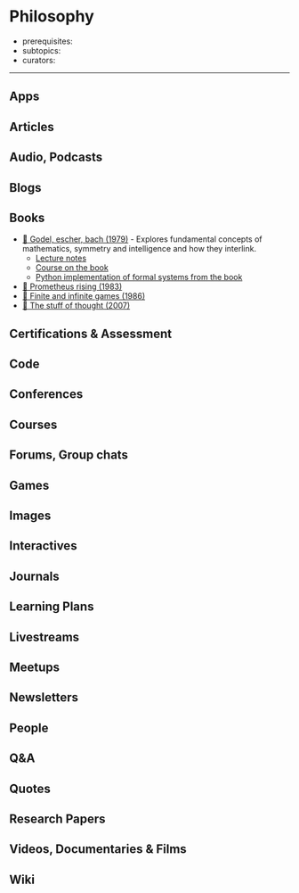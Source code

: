 # Philosophy

- prerequisites:
- subtopics:
- curators:

------

## Apps

## Articles

## Audio, Podcasts

## Blogs

## Books

- [📕 Godel, escher, bach (1979)](http://www.goodreads.com/book/show/24113.G_del_Escher_Bach) - Explores fundamental concepts of mathematics, symmetry and intelligence and how they interlink.
  - [Lecture notes](https://ocw.mit.edu/high-school/humanities-and-social-sciences/godel-escher-bach/lecture-notes/)
  - [Course on the book](https://www.youtube.com/playlist?list=PL068ES-0ca9CSIp5OPGI5RXB3k5XgYRxF)
  - [Python implementation of formal systems from the book](https://github.com/alexprengere/FormalSystems)
- [📕 Prometheus rising (1983)](http://www.goodreads.com/book/show/28597.Prometheus_Rising)
- [📕 Finite and infinite games (1986)](http://www.goodreads.com/book/show/189989.Finite_and_Infinite_Games)
- [📕 The stuff of thought (2007)](http://www.goodreads.com/book/show/373969.The_Stuff_of_Thought)

## Certifications & Assessment

## Code

## Conferences

## Courses

## Forums, Group chats

## Games

## Images

## Interactives

## Journals

## Learning Plans

## Livestreams

## Meetups

## Newsletters

## People

## Q&A

## Quotes

## Research Papers

## Videos, Documentaries & Films

## Wiki
